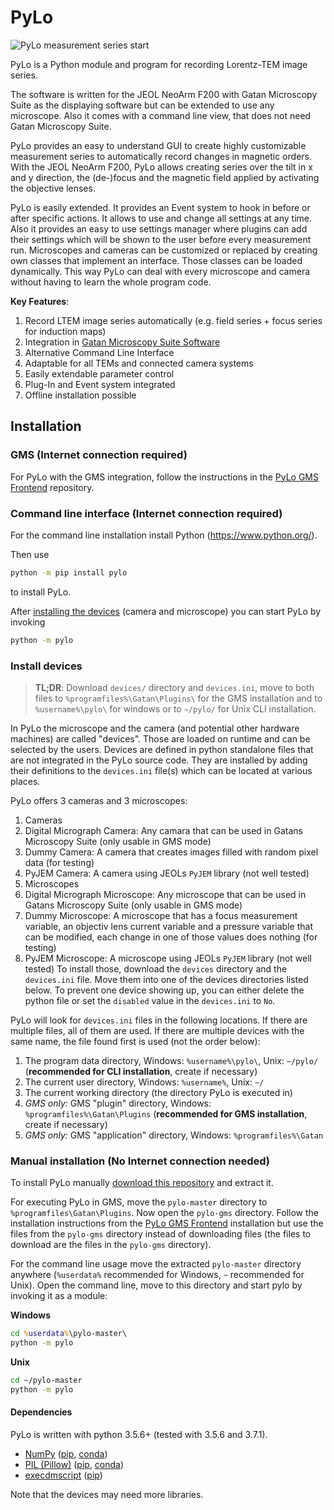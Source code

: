 # PyLo

![PyLo measurement series start](docs/pylo-promotion.gif)

PyLo is a Python module and program for recording Lorentz-TEM image series.

The software is written for the JEOL NeoArm F200 with Gatan Microscopy Suite as the 
displaying software but can be extended to use any microscope. Also it comes with a 
command line view, that does not need Gatan Microscopy Suite.

PyLo provides an easy to understand GUI to create highly customizable measurement series 
to automatically record changes in magnetic orders. With the JEOL NeoArm F200, PyLo allows
creating series over the tilt in x and y direction, the (de-)focus and the magnetic field
applied by activating the objective lenses.

PyLo is easily extended. It provides an Event system to hook in before or after specific
actions. It allows to use and change all settings at any time. Also it provides an easy to 
use settings manager where plugins can add their settings which will be shown to the user 
before every measurement run. Microscopes and cameras can be customized or replaced by 
creating own classes that implement an interface. Those classes can be loaded dynamically.
This way PyLo can deal with every microscope and camera without having to learn the whole
program code. 

**Key Features**:

1. Record LTEM image series automatically (e.g. field series + focus series for induction maps)
2. Integration in [Gatan Microscopy Suite Software](https://www.gatan.com/products/tem-analysis/gatan-microscopy-suite-software)
3. Alternative Command Line Interface
4. Adaptable for all TEMs and connected camera systems
5. Easily extendable parameter control
6. Plug-In and Event system integrated
1. Offline installation possible

## Installation

### GMS (Internet connection required)

For PyLo with the GMS integration, follow the instructions in the 
[PyLo GMS Frontend](https://github.com/miile7/pylo-gms) repository.

### Command line interface (Internet connection required)

For the command line installation install Python (<https://www.python.org/>). 

Then use 
```cmd
python -m pip install pylo
```
to install PyLo.

After [installing the devices](#install-devices) (camera and microscope) you can start 
PyLo by invoking
```cmd
python -m pylo
```

### Install devices

> **TL;DR**: Download `devices/` directory and `devices.ini`, move to both files to
> `%programfiles%\Gatan\Plugins\` for the GMS installation and to `%username%\pylo\`
> for windows or to `~/pylo/` for Unix CLI installation.

In PyLo the microscope and the camera (and potential other hardware machines) are called 
"devices". Those are loaded on runtime and can be selected by the users. Devices are 
defined in python standalone files that are not integrated in the PyLo source code. They 
are installed by adding their definitions to the `devices.ini` file(s) which can be 
located at various places.

PyLo offers 3 cameras and 3 microscopes:
1. Cameras
  1. Digital Micrograph Camera: Any camara that can be used in Gatans Microscopy Suite (only
    usable in GMS mode)
  2. Dummy Camera: A camera that creates images filled with random pixel data (for testing)
  3. PyJEM Camera: A camera using JEOLs `PyJEM` library (not well tested)
2. Microscopes
  1. Digital Micrograph Microscope: Any microscope that can be used in Gatans Microscopy
     Suite (only usable in GMS mode)
  2. Dummy Microscope: A microscope that has a focus measurement variable, an objectiv 
     lens current variable and a pressure variable that can be modified, each change in 
     one of those values does nothing (for testing)
  3. PyJEM Microscope: A microscope using JEOLs `PyJEM` library (not well tested)
To install those, download the `devices` directory and the `devices.ini` file. Move them 
into one of the devices directories listed below. To prevent one device showing up, you 
can either delete the python file or set the `disabled` value in the `devices.ini` to `No`.

PyLo will look for `devices.ini` files in the following locations. If there are multiple 
files, all of them are used. If there are multiple devices with the same name, the file
found first is used (not the order below):
1. The program data directory, Windows: `%username%\pylo\`, Unix: `~/pylo/`
   (**recommended for CLI installation**, create if necessary)
2. The current user directory, Windows: `%username%`, Unix: `~/`
3. The current working directory (the directory PyLo is executed in)
4. *GMS only:* GMS "plugin" directory, Windows: `%programfiles%\Gatan\Plugins`
   (**recommended for GMS installation**, create if necessary)
5. *GMS only:* GMS "application" directory, Windows: `%programfiles%\Gatan`

### Manual installation (No Internet connection needed)

To install PyLo manually [download this repository](/archive/master.zip) and extract it. 

For executing PyLo in GMS, move the `pylo-master` directory to 
`%programfiles\Gatan\Plugins`. Now open the `pylo-gms` directory. Follow the installation 
instructions from the [PyLo GMS Frontend](https://github.com/miile7/pylo-gms) installation 
but use the files from the `pylo-gms` directory instead of downloading files (the files to
download are the files in the `pylo-gms` directory).

For the command line usage move the extracted `pylo-master` directory anywhere 
(`%userdata%` recommended for Windows, `~` recommended for Unix). Open the command line,
move to this directory and start pylo by invoking it as a module:

**Windows**
```cmd
cd %userdata%\pylo-master\
python -m pylo
```

**Unix**
```bash
cd ~/pylo-master
python -m pylo
```

#### Dependencies

PyLo is written with python 3.5.6+ (tested with 3.5.6 and 3.7.1).

- [NumPy](https://numpy.org/) ([pip](https://pypi.org/project/numpy/), 
  [conda](https://anaconda.org/anaconda/numpy))
- [PIL (Pillow)](https://python-pillow.org/) 
  ([pip](https://pypi.org/project/Pillow/), 
  [conda](https://anaconda.org/anaconda/pillow))
- [execdmscript](https://github.com/miile7/execdmscript)
  ([pip](https://pypi.org/project/execdmscript/))

Note that the devices may need more libraries.